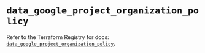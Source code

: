 # `data_google_project_organization_policy`

Refer to the Terraform Registry for docs: [`data_google_project_organization_policy`](https://registry.terraform.io/providers/hashicorp/google-beta/6.26.0/docs/data-sources/google_project_organization_policy).

